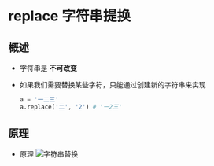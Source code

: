 # replace 字符串提换

## 概述

+ 字符串是 **不可改变**

+ 如果我们需要替换某些字符，只能通过创建新的字符串来实现

  ```py
  a = '一二三'
  a.replace('二', '2') # '一2三'
  ```

## 原理

+ 原理
  ![字符串替换](./../images/字符串替换.png)
